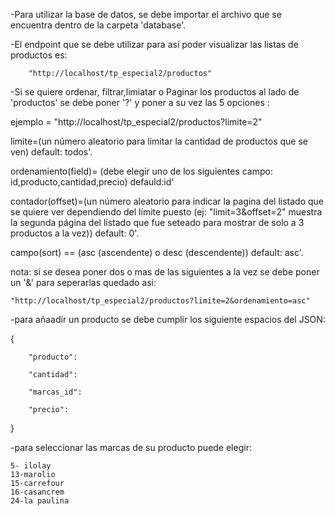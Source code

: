 -Para utilizar la base de datos, se debe importar el archivo que se encuentra dentro de la carpeta 'database'.

-El endpoint que se debe utilizar para así poder visualizar las listas de productos es:
 
        "http://localhost/tp_especial2/productos"

-Si se quiere ordenar, filtrar,limiatar o Paginar 
los  productos al lado de 'productos' se debe poner '?' y poner a su vez las 5 opciones :

ejemplo = "http://localhost/tp_especial2/productos?limite=2"

limite=(un número aleatorio para limitar la cantidad de productos que se ven) default: todos'.

ordenamiento(field)= (debe elegir uno de los siguientes campo: id,producto,cantidad,precio) defauld:id'

contador(offset)=(un número aleatorio para indicar la pagina del listado que se quiere ver dependiendo del límite puesto (ej: "limit=3&offset=2" muestra la segunda página del listado que fue seteado para mostrar de solo a 3 productos a la vez)) default: 0'.

campo(sort) == (asc (ascendente) o desc (descendente)) default: asc'.


nota: si se desea poner dos o mas de las siguientes a la vez se debe 
poner un '&' para seperarlas quedado asi:

    "http://localhost/tp_especial2/productos?limite=2&ordenamiento=asc"

-para añaadir un producto se debe cumplir los siguiente espacios del JSON:

{

        "producto": 

        "cantidad":

        "marcas_id": 

        "precio": 
       
}


-para seleccionar las marcas de su producto puede elegir:

    5- ilolay
    13-marolio
    15-carrefour
    16-casancrem
    24-la paulina